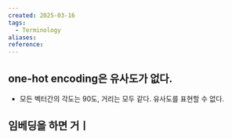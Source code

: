 ```yaml
---
created: 2025-03-16
tags:
  - Terminology
aliases: 
reference:
---
```

## one-hot encoding은 유사도가 없다.

- 모든 벡터간의 각도는 90도, 거리는 모두 같다. 유사도를 표현할 수 없다.

## 임베딩을 하면 거ㅣ